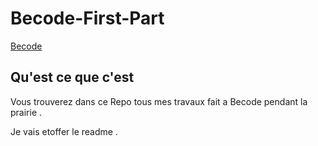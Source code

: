 # Becode-First-Part

[Becode]("/assets/img/becode.png")


## Qu'est ce que c'est 
Vous trouverez dans ce Repo tous mes travaux fait a Becode pendant la prairie .

Je vais etoffer le readme .
